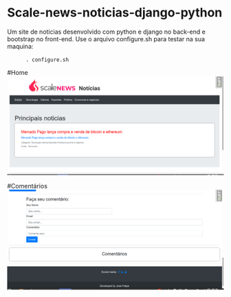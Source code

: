 # Scale-news-noticias-django-python
Um site de noticias desenvolvido com python e django no back-end e bootstrap no front-end. Use o arquivo configure.sh para testar na sua maquina:

      
      
          . configure.sh
          
#Home
![alt text](https://github.com/Felipe500/Scale-news-noticias-django-python/blob/main/screen.png?raw=true)

#Comentários
![alt text](https://github.com/Felipe500/Scale-news-noticias-django-python/blob/main/screen2.png?raw=true)


